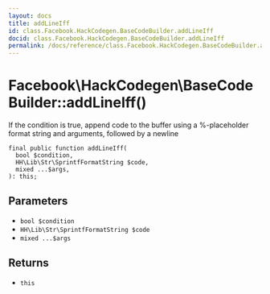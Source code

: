 ```yaml
---
layout: docs
title: addLineIff
id: class.Facebook.HackCodegen.BaseCodeBuilder.addLineIff
docid: class.Facebook.HackCodegen.BaseCodeBuilder.addLineIff
permalink: /docs/reference/class.Facebook.HackCodegen.BaseCodeBuilder.addLineIff.md
---
```

# Facebook\\HackCodegen\\BaseCodeBuilder::addLineIff()




If the condition is true, append code to the buffer using a %-placeholder
format string and arguments, followed by a newline




``` Hack
final public function addLineIff(
  bool $condition,
  HH\Lib\Str\SprintfFormatString $code,
  mixed ...$args,
): this;
```




## Parameters




- ` bool $condition `
- ` HH\Lib\Str\SprintfFormatString $code `
- ` mixed ...$args `




## Returns




+ ` this `